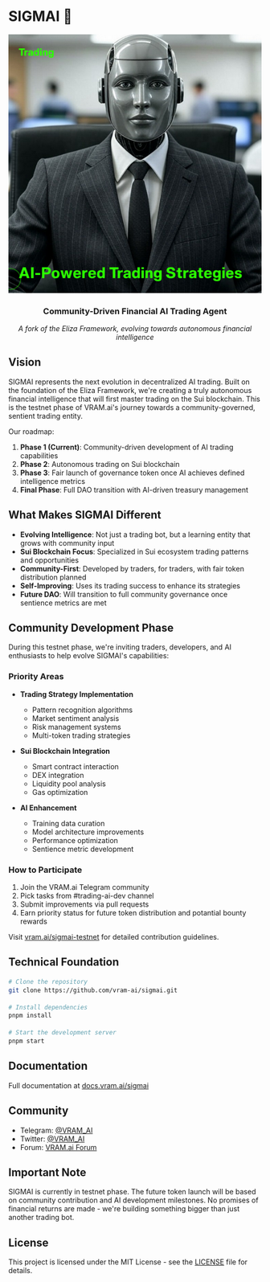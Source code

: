 # SIGMAI 🤖

<div align="center">
  <img src="aipts.png" alt="SIGMAI Trading AI" width="800"/>
  <h3>Community-Driven Financial AI Trading Agent</h3>
  <p><i>A fork of the Eliza Framework, evolving towards autonomous financial intelligence</i></p>
</div>

## Vision

SIGMAI represents the next evolution in decentralized AI trading. Built on the foundation of the Eliza Framework, we're creating a truly autonomous financial intelligence that will first master trading on the Sui blockchain. This is the testnet phase of VRAM.ai's journey towards a community-governed, sentient trading entity.

Our roadmap:
1. **Phase 1 (Current)**: Community-driven development of AI trading capabilities
2. **Phase 2**: Autonomous trading on Sui blockchain
3. **Phase 3**: Fair launch of governance token once AI achieves defined intelligence metrics
4. **Final Phase**: Full DAO transition with AI-driven treasury management

## What Makes SIGMAI Different

- **Evolving Intelligence**: Not just a trading bot, but a learning entity that grows with community input
- **Sui Blockchain Focus**: Specialized in Sui ecosystem trading patterns and opportunities
- **Community-First**: Developed by traders, for traders, with fair token distribution planned
- **Self-Improving**: Uses its trading success to enhance its strategies
- **Future DAO**: Will transition to full community governance once sentience metrics are met

## Community Development Phase

During this testnet phase, we're inviting traders, developers, and AI enthusiasts to help evolve SIGMAI's capabilities:

### Priority Areas
- **Trading Strategy Implementation**
  - Pattern recognition algorithms
  - Market sentiment analysis
  - Risk management systems
  - Multi-token trading strategies

- **Sui Blockchain Integration**
  - Smart contract interaction
  - DEX integration
  - Liquidity pool analysis
  - Gas optimization

- **AI Enhancement**
  - Training data curation
  - Model architecture improvements
  - Performance optimization
  - Sentience metric development

### How to Participate
1. Join the VRAM.ai Telegram community
2. Pick tasks from #trading-ai-dev channel
3. Submit improvements via pull requests
4. Earn priority status for future token distribution and potantial bounty rewards

Visit [vram.ai/sigmai-testnet](https://vram.ai/sigmai-testnet) for detailed contribution guidelines.

## Technical Foundation

```bash
# Clone the repository
git clone https://github.com/vram-ai/sigmai.git

# Install dependencies
pnpm install

# Start the development server
pnpm start
```

## Documentation

Full documentation at [docs.vram.ai/sigmai](https://docs.vram.ai/sigmai)

## Community

- Telegram: [@VRAM_AI](https://t.me/VRAM_AI)
- Twitter: [@VRAM_AI](https://twitter.com/VRAM_AI)
- Forum: [VRAM.ai Forum](https://forum.vram.ai)

## Important Note

SIGMAI is currently in testnet phase. The future token launch will be based on community contribution and AI development milestones. No promises of financial returns are made - we're building something bigger than just another trading bot.

## License

This project is licensed under the MIT License - see the [LICENSE](LICENSE) file for details.
